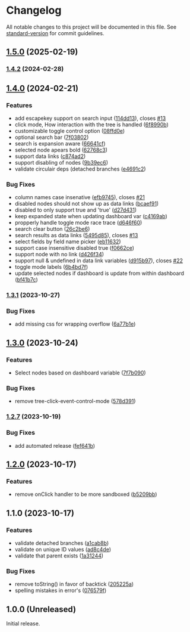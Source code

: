 # Changelog

All notable changes to this project will be documented in this file. See [standard-version](https://github.com/conventional-changelog/standard-version) for commit guidelines.

## [1.5.0](https://github.com/BrightGrafana/bright-tree-panel/compare/v1.4.2...v1.5.0) (2025-02-19)

### [1.4.2](https://github.com/BrightGrafana/bright-tree-panel/compare/v1.4.1...v1.4.2) (2024-02-28)

## [1.4.0](https://github.com/BrightGrafana/bright-tree-panel/compare/v1.3.1...v1.4.0) (2024-02-21)


### Features

* add escapekey support on search input ([114dd13](https://github.com/BrightGrafana/bright-tree-panel/commit/114dd130a4a13d9bf9c60846ba137bac48915ec5)), closes [#13](https://github.com/BrightGrafana/bright-tree-panel/issues/13)
* click mode, How interaction with the tree is handled ([6f8990b](https://github.com/BrightGrafana/bright-tree-panel/commit/6f8990b6eb73bd91331d3d574776ac5af9d55f50))
* customizable toggle control option ([08ffd0e](https://github.com/BrightGrafana/bright-tree-panel/commit/08ffd0eeb9a0a61a8c2d749635c87a04bf95f7b3))
* optional search bar ([7f03802](https://github.com/BrightGrafana/bright-tree-panel/commit/7f038028383326bafb93f589642b062fd0ccc995))
* search is expansion aware ([66641cf](https://github.com/BrightGrafana/bright-tree-panel/commit/66641cfd5baabbb49bf8611ab5b9d9df705d0b88))
* selected node apears bold ([62768c3](https://github.com/BrightGrafana/bright-tree-panel/commit/62768c3bc8294face2541a1898c55ab2dc62d59c))
* support data links ([c874ad2](https://github.com/BrightGrafana/bright-tree-panel/commit/c874ad2a86966d9d51afef3dc4c8b336be6a3980))
* support disabling of nodes ([9b39ec6](https://github.com/BrightGrafana/bright-tree-panel/commit/9b39ec6dc27cd85893a18742ebeef41e4bfeb1fa))
* validate circulair deps (detached branches ([e4691c2](https://github.com/BrightGrafana/bright-tree-panel/commit/e4691c299da47ca6b15d7bb73765be0e83d9c6da))


### Bug Fixes

* column names case insenative ([efb9745](https://github.com/BrightGrafana/bright-tree-panel/commit/efb9745ee8e4be3ba9de91c635122ec905d83c58)), closes [#21](https://github.com/BrightGrafana/bright-tree-panel/issues/21)
* disabled nodes should not show up as data links ([bcaef91](https://github.com/BrightGrafana/bright-tree-panel/commit/bcaef91108039428f0436c16a4354a1afba79793))
* disabled to only support true and 'true' ([d27d431](https://github.com/BrightGrafana/bright-tree-panel/commit/d27d431915ec7e80e2b18c2d7c258e5b9dfc0654))
* keep expanded state when updating dashboard var ([c4169ab](https://github.com/BrightGrafana/bright-tree-panel/commit/c4169abcc239a251daae3a51d84a9fca150cd2ae))
* propperly handle toggle mode race trace ([d646f60](https://github.com/BrightGrafana/bright-tree-panel/commit/d646f6084dcfab04fe61c1222b8b0c7a56b28378))
* search clear button ([26c2be6](https://github.com/BrightGrafana/bright-tree-panel/commit/26c2be6571ade6cc782b255aacae53b8fe685e43))
* search results as data links ([5495d85](https://github.com/BrightGrafana/bright-tree-panel/commit/5495d85258e21c13be41aedcd8f9bfeb5d98f75d)), closes [#13](https://github.com/BrightGrafana/bright-tree-panel/issues/13)
* select fields by field name picker ([eb11632](https://github.com/BrightGrafana/bright-tree-panel/commit/eb1163213af7ecbb600599985fc654468fa31dbc))
* support case insensitive disabled true ([f0662ce](https://github.com/BrightGrafana/bright-tree-panel/commit/f0662ce499ba8a41faf8ce32ed70bcad5cdb603d))
* support node with no link ([d426f34](https://github.com/BrightGrafana/bright-tree-panel/commit/d426f340a0c044950207fdb3e99c1adf8b56af65))
* support null & undefined in data link variables ([d915b97](https://github.com/BrightGrafana/bright-tree-panel/commit/d915b97920f1ea65f107dc9f34c25f29056bab6d)), closes [#22](https://github.com/BrightGrafana/bright-tree-panel/issues/22)
* toggle mode labels ([6b4bd7f](https://github.com/BrightGrafana/bright-tree-panel/commit/6b4bd7f023631bbc3337c9cefe72291e039520a2))
* update selected nodes if dashboard is update from within dashboard ([bf41b7c](https://github.com/BrightGrafana/bright-tree-panel/commit/bf41b7c88b4752e781e176af38700139ec6007f8))

### [1.3.1](https://github.com/BrightGrafana/bright-tree-panel/compare/v1.3.0...v1.3.1) (2023-10-27)


### Bug Fixes

* add missing css for wrapping overflow ([6a77b1e](https://github.com/BrightGrafana/bright-tree-panel/commit/6a77b1ec822e16d9d1823b1decdf840024703db8))

## [1.3.0](https://github.com/BrightGrafana/bright-tree-panel/compare/v1.2.7...v1.3.0) (2023-10-24)


### Features

* Select nodes based on dashboard variable ([7f7b090](https://github.com/BrightGrafana/bright-tree-panel/commit/7f7b090f64035979ce79cfddfe776f6876dff661))


### Bug Fixes

* remove tree-click-event-control-mode ([578d391](https://github.com/BrightGrafana/bright-tree-panel/commit/578d3913f5bfbe751adaceffb08c7f85086c21bc))

### [1.2.7](https://github.com/BrightGrafana/bright-tree-panel/compare/v1.2.6...v1.2.7) (2023-10-19)

### Bug Fixes

- add automated release ([fef641b](https://github.com/BrightGrafana/bright-tree-panel/commit/fef641b45592307bc302a5c9793a0d3ab5eb63b0))

## [1.2.0](https://github.com/BrightGrafana/bright-tree-panel/compare/v1.1.0...v1.2.0) (2023-10-17)

### Features

- remove onClick handler to be more sandboxed ([b5209bb](https://github.com/BrightGrafana/bright-tree-panel/commit/b5209bb5253426b4b04471eb93b11055dc40c1ea))

## 1.1.0 (2023-10-17)

### Features

- validate detached branches ([a1cab8b](https://github.com/BrightGrafana/bright-tree-panel/commit/a1cab8bbaa3c16bd5ab6013f65330780e4dd4c9a))
- validate on unique ID values ([ad8c4de](https://github.com/BrightGrafana/bright-tree-panel/commit/ad8c4de8e0c4718549093bb6dfa95599da1a6465))
- validate that parent exists ([1a31244](https://github.com/BrightGrafana/bright-tree-panel/commit/1a31244aad6a6b75f64f4f5720195fd9dbf58449))

### Bug Fixes

- remove toString() in favor of backtick ([205225a](https://github.com/BrightGrafana/bright-tree-panel/commit/205225aa98c50fdd13070bc44e292932a2530e11))
- spelling mistakes in error's ([076579f](https://github.com/BrightGrafana/bright-tree-panel/commit/076579febacdad23e86fd7888534c220095998c7))

## 1.0.0 (Unreleased)

Initial release.
